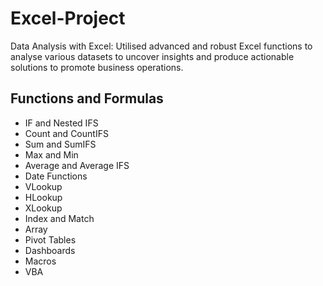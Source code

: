 # Excel-Project
Data Analysis with Excel: Utilised advanced and robust Excel functions to analyse various datasets to uncover insights and produce actionable solutions to promote business operations.

## Functions and Formulas
- IF and Nested IFS
- Count and CountIFS
- Sum and SumIFS
- Max and Min
- Average and Average IFS
- Date Functions
- VLookup
- HLookup
- XLookup
- Index and Match
- Array 
- Pivot Tables
- Dashboards
- Macros
- VBA
